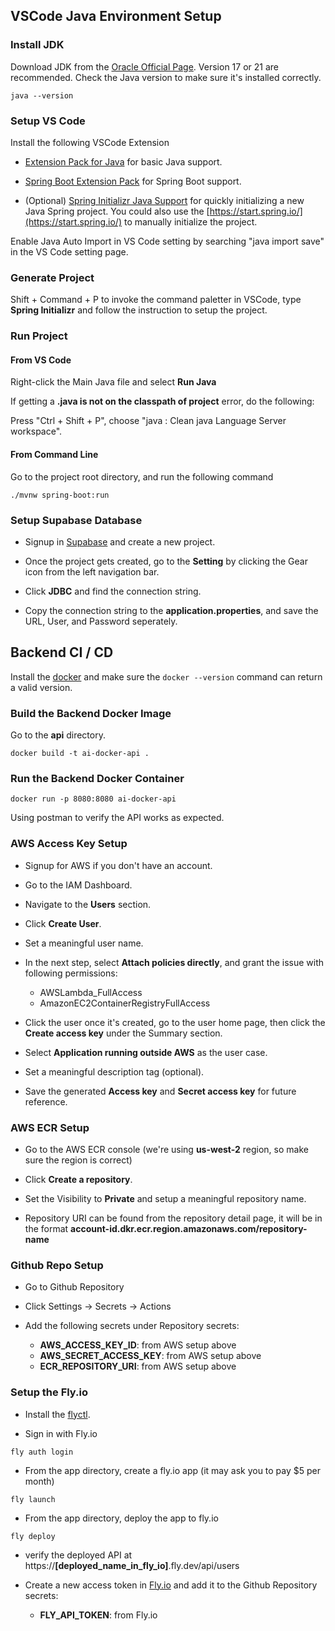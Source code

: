 ## VSCode Java Environment Setup

### Install JDK

Download JDK from the [Oracle Official Page](https://www.oracle.com/java/technologies/downloads). Version 17 or 21 are recommended. Check the Java version to make sure it's installed correctly.

```shell
java --version
```

### Setup VS Code

Install the following VSCode Extension

- [Extension Pack for Java](https://marketplace.visualstudio.com/items?itemName=vscjava.vscode-java-pack) for basic Java support.

- [Spring Boot Extension Pack](https://marketplace.visualstudio.com/items?itemName=vmware.vscode-boot-dev-pack) for Spring Boot support.

- (Optional) [Spring Initializr Java Support](https://marketplace.visualstudio.com/items?itemName=vscjava.vscode-spring-initializr) for quickly initializing a new Java Spring project. You could also use the [https://start.spring.io/](https://start.spring.io/) to manually initialize the project.

Enable Java Auto Import in VS Code setting by searching "java import save" in the VS Code setting page.

### Generate Project

Shift + Command + P to invoke the command paletter in VSCode, type **Spring Initializr** and follow the instruction to setup the project.

### Run Project

#### From VS Code

Right-click the Main Java file and select **Run Java**

If getting a **.java is not on the classpath of project** error, do the following:

Press "Ctrl + Shift + P", choose "java : Clean java Language Server workspace".

#### From Command Line

Go to the project root directory, and run the following command

```shell
./mvnw spring-boot:run
```

### Setup Supabase Database

- Signup in [Supabase](https://supabase.com/) and create a new project.

- Once the project gets created, go to the **Setting** by clicking the Gear icon from the left navigation bar.

- Click **JDBC** and find the connection string.

- Copy the connection string to the **application.properties**, and save the URL, User, and Password seperately.

## Backend CI / CD

Install the [docker](https://docs.docker.com/engine/install/) and make sure the `docker --version` command can return a valid version.

### Build the Backend Docker Image

Go to the **api** directory.

```shell
docker build -t ai-docker-api .
```

### Run the Backend Docker Container

```shell
docker run -p 8080:8080 ai-docker-api
```

Using postman to verify the API works as expected.

### AWS Access Key Setup

- Signup for AWS if you don't have an account.

- Go to the IAM Dashboard.

- Navigate to the **Users** section.

- Click **Create User**.

- Set a meaningful user name.

- In the next step, select **Attach policies directly**, and grant the issue with following permissions:

  - AWSLambda_FullAccess
  - AmazonEC2ContainerRegistryFullAccess

- Click the user once it's created, go to the user home page, then click the **Create access key** under the Summary section.

- Select **Application running outside AWS** as the user case.

- Set a meaningful description tag (optional).

- Save the generated **Access key** and **Secret access key** for future reference.

### AWS ECR Setup

- Go to the AWS ECR console (we're using **us-west-2** region, so make sure the region is correct)

- Click **Create a repository**.

- Set the Visibility to **Private** and setup a meaningful repository name.

- Repository URI can be found from the repository detail page, it will be in the format **account-id.dkr.ecr.region.amazonaws.com/repository-name**

### Github Repo Setup

- Go to Github Repository

- Click Settings -> Secrets -> Actions

- Add the following secrets under Repository secrets:

  - **AWS_ACCESS_KEY_ID**: from AWS setup above
  - **AWS_SECRET_ACCESS_KEY**: from AWS setup above
  - **ECR_REPOSITORY_URI**: from AWS setup above

### Setup the Fly.io

- Install the [flyctl](https://fly.io/docs/hands-on/install-flyctl/).

- Sign in with Fly.io

```shell
fly auth login
```

- From the app directory, create a fly.io app (it may ask you to pay $5 per month)

```shell
fly launch
```

- From the app directory, deploy the app to fly.io

```shell
fly deploy
```

- verify the deployed API at https://**[deployed_name_in_fly_io]**.fly.dev/api/users

- Create a new access token in [Fly.io](https://fly.io/user/personal_access_tokens) and add it to the Github Repository secrets:

  - **FLY_API_TOKEN**: from Fly.io
